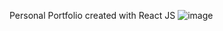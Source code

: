 Personal Portfolio created with React JS
![image](https://github.com/aakanshabishnoi/portfolio/assets/82051164/38d74079-820e-4d52-92f4-58e2ba273c1c)
